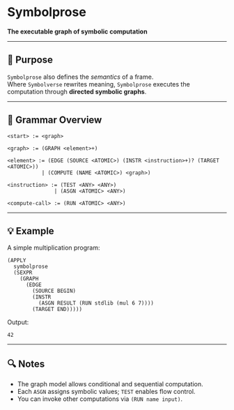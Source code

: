 # Symbolprose

**The executable graph of symbolic computation**

---

## 🧩 Purpose

`Symbolprose` also defines the *semantics* of a frame.  
Where `Symbolverse` rewrites meaning, `Symbolprose` executes the computation through **directed symbolic graphs**.

---

## 📘 Grammar Overview

```
<start> := <graph>

<graph> := (GRAPH <element>+)

<element> := (EDGE (SOURCE <ATOMIC>) (INSTR <instruction>+)? (TARGET <ATOMIC>))
           | (COMPUTE (NAME <ATOMIC>) <graph>)

<instruction> := (TEST <ANY> <ANY>)
               | (ASGN <ATOMIC> <ANY>)

<compute-call> := (RUN <ATOMIC> <ANY>)
````

---

## 💡 Example

A simple multiplication program:

```
(APPLY
  symbolprose
  (SEXPR
    (GRAPH
      (EDGE
        (SOURCE BEGIN)
        (INSTR
          (ASGN RESULT (RUN stdlib (mul 6 7))))
        (TARGET END)))))
```

Output:

```
42
```

---

## 🔍 Notes

* The graph model allows conditional and sequential computation.
* Each `ASGN` assigns symbolic values; `TEST` enables flow control.
* You can invoke other computations via `(RUN name input)`.

